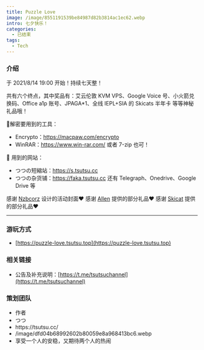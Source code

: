 ```yaml
---
title: Puzzle Love
image: /image/8551191539be84987d82b3814ac1ec62.webp
intro: 七夕快乐！
categories: 
  - 已结束
tags: 
  - Tech
---
```


### 介绍

于 2021/8/14 19:00 开始！持续七天整！

共有六个终点，其中奖品有：艾云伦敦 KVM VPS、Google Voice 号、小火箭兑换码、Office a1p 账号、JPAGA*1、全线 IEPL+SIA 的 Skicats 半年卡 等等神秘礼品哦！

🔨解密要用到的工具：
- Encrypto：https://macpaw.com/encrypto
- WinRAR：https://www.win-rar.com/
或者 7-zip 也可！

🔗 用到的网站：
- つつの短縮站：https://s.tsutsu.cc
- つつの杂货铺：https://faka.tsutsu.cc
还有 Telegraph、Onedrive、Google Drive 等

感谢 [Nzbcorz](https://t.me/wowwwwwwwwwwwwwwwwwwwwwwwwww_bot) 设计的活动封面❤️
感谢 [Allen](https://t.me/hytallenxu) 提供的部分礼品❤️
感谢 [Skicat](https://iskicat.com/) 提供的部分礼品❤️

---

### 游玩方式

- [https://puzzle-love.tsutsu.top](https://puzzle-love.tsutsu.top)

### 相关链接

- 公告及补充说明：[https://t.me/tsutsuchannel](https://t.me/tsutsuchannel)

### 策划团队


<ul class = "author">

<li>作者</li>
<li>つつ</li>
<li>https://tsutsu.cc/</li>
<li>/image/dfd04b68992602b80059e8a968413bc6.webp</li>
<li>享受一个人的安稳，又期待两个人的热闹</li>

</ul>